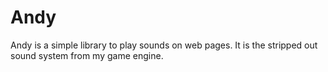 # Andy

Andy is a simple library to play sounds on web pages. It is the stripped out sound system from my game engine.
